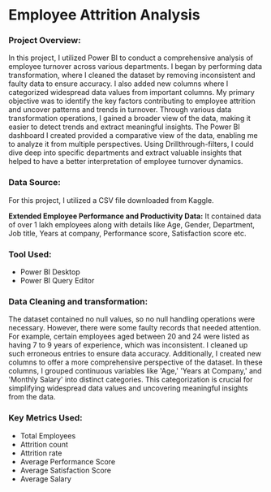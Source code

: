 <h1>Employee Attrition Analysis</h1>
<h3>Project Overview:</h3>
<p>In this project, I utilized Power BI to conduct a comprehensive analysis of employee turnover across various departments. I began by performing data transformation, where I cleaned the dataset by removing inconsistent and faulty data to ensure accuracy. I also added new columns where I categorized widespread data values from important columns.
My primary objective was to identify the key factors contributing to employee attrition and uncover patterns and trends in turnover. Through various data transformation operations, I gained a broader view of the data, making it easier to detect trends and extract meaningful insights.
The Power BI dashboard I created provided a comparative view of the data, enabling me to analyze it from multiple perspectives. Using Drillthrough-filters, I could dive deep into specific departments and extract valuable insights that helped to have a better interpretation of employee turnover dynamics.
</p>
<h3>Data Source:</h3>
<p>For this project, I utilized a CSV file downloaded from Kaggle.</p>
<p><b>Extended Employee Performance and Productivity Data:</b> It contained data of over 1 lakh employees along with details like Age, Gender, Department, Job title, Years at company, Performance score, Satisfaction score etc.</p>
<h3>Tool Used:</h3>
<ul>
  <li>Power BI Desktop</li>
  <li>Power BI Query Editor</li>
</ul>
<h3>Data Cleaning and transformation:</h3>
<p>The dataset contained no null values, so no null handling operations were necessary. However, there were some faulty records that needed attention. For example, certain employees aged between 20 and 24 were listed as having 7 to 9 years of experience, which was inconsistent. I cleaned up such erroneous entries to ensure data accuracy.
Additionally, I created new columns to offer a more comprehensive perspective of the dataset. In these columns, I grouped continuous variables like 'Age,' 'Years at Company,' and 'Monthly Salary' into distinct categories. This categorization is crucial for simplifying widespread data values and uncovering meaningful insights from the data.
</p>
<h3>Key Metrics Used:</h3>
<ul>
  <li>Total Employees</li>
  <li>Attrition count</li>
  <li>Attrition rate</li>
  <li>Average Performance Score</li>
  <li>Average Satisfaction Score</li>
  <li>Average Salary</li>
</ul>












